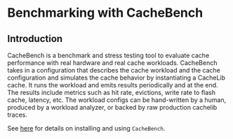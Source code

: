 # Benchmarking with CacheBench

## Introduction

CacheBench is a benchmark and stress testing tool to evaluate cache
performance with real hardware and real cache workloads. CacheBench takes in a
configuration that describes the cache workload and the cache configuration
and simulates the cache behavior by instantiating a CacheLib cache. It runs
the workload and emits results periodically and at the end. The results
include metrics such as hit rate, evictions, write rate to flash cache,
latency, etc. The workload configs can be hand-written by a human, produced by
a workload analyzer, or backed by raw production cachelib traces.


See [here](https://cachelib.org/docs/Cache_Library_User_Guides/Cachebench_Overview) for details on installing and using `CacheBench`.

